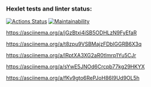 ### Hexlet tests and linter status:
[![Actions Status](https://github.com/markwinboy/python-project-49/actions/workflows/hexlet-check.yml/badge.svg)](https://github.com/markwinboy/python-project-49/actions)
[![Maintainability](https://api.codeclimate.com/v1/badges/64ff6d5e82bc41fbc0f3/maintainability)](https://codeclimate.com/github/markwinboy/python-project-49/maintainability)

https://asciinema.org/a/jGzBtxi4iSB5ODHLzN9FyEfaR

https://asciinema.org/a/t8zpu9VSBMajzFDblGGRB6X3q

https://asciinema.org/a/lRptXA3XG2aR0tlmrp1Yu5CJr

https://asciinema.org/a/sYwE5JNOd6Crcpb77kg29HKYX

https://asciinema.org/a/fKv9gto6RePJoH86I9Ud9OL5h
